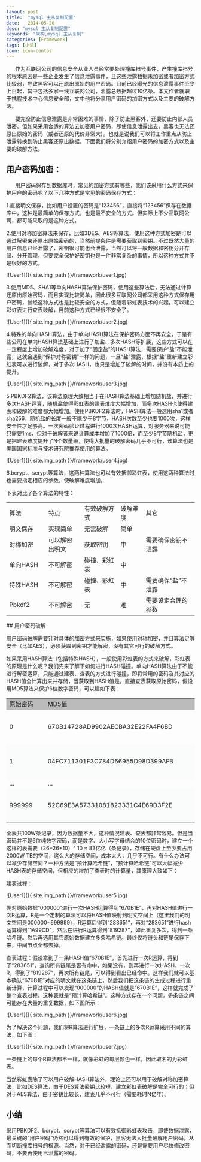 ```yaml
---
layout: post
title:  "mysql 主从复制配置"
date:   2014-05-20
desc: "mysql 主从复制配置"
keywords: "架构,mysql,主从复制"
categories: [Framework]
tags: [小记]
icon: icon-centos
---
```


&nbsp;&nbsp;&nbsp;&nbsp;&nbsp; 作为互联网公司的信息安全从业人员经常要处理撞库扫号事件，产生撞库扫号的根本原因是一些企业发生了信息泄露事件，且这些泄露数据未加密或者加密方式比较弱，导致黑客可以还原出原始的用户密码。目前已经曝光的信息泄露事件至少上百起，其中包括多家一线互联网公司，泄露总数据超过10亿条。本文作者就职于携程技术中心信息安全部，文中他将分享用户密码的加密方式以及主要的破解方法。

&nbsp;&nbsp;&nbsp;&nbsp;&nbsp; 要完全防止信息泄露是非常困难的事情，除了防止黑客外，还要防止内部人员泄密。但如果采用合适的算法去加密用户密码，即使信息泄露出去，黑客也无法还原出原始的密码（或者还原的代价非常大）。也就是说我们可以将工作重点从防止泄露转换到防止黑客还原出数据。下面我们将分别介绍用户密码的加密方式以及主要的破解方法。

<h2>用户密码加密：</h2>

&nbsp;&nbsp;&nbsp;&nbsp;&nbsp; 用户密码保存到数据库时，常见的加密方式有哪些，我们该采用什么方式来保护用户的密码呢？以下几种方式是常见的密码保存方式：

1.直接明文保存，比如用户设置的密码是“123456”，直接将“123456”保存在数据库中，这种是最简单的保存方式，也是最不安全的方式。但实际上不少互联网公司，都可能采取的是这种方式。

2.使用对称加密算法来保存，比如3DES、AES等算法，使用这种方式加密是可以通过解密来还原出原始密码的，当然前提条件是需要获取到密钥。不过既然大量的用户信息已经泄露了，密钥很可能也会泄露，当然可以将一般数据和密钥分开存储、分开管理，但要完全保护好密钥也是一件非常复杂的事情，所以这种方式并不是很好的方式。

![User1]({{ site.img_path }}/framework/user1.jpg)

3.使用MD5、SHA1等单向HASH算法保护密码，使用这些算法后，无法通过计算还原出原始密码，而且实现比较简单，因此很多互联网公司都采用这种方式保存用户密码，曾经这种方式也是比较安全的方式，但随着彩虹表技术的兴起，可以建立彩虹表进行查表破解，目前这种方式已经很不安全了。

![User1]({{ site.img_path }}/framework/user2.jpg)

4.特殊的单向HASH算法，由于单向HASH算法在保护密码方面不再安全，于是有些公司在单向HASH算法基础上进行了加盐、多次HASH等扩展，这些方式可以在一定程度上增加破解难度，对于加了“固定盐”的HASH算法，需要保护“盐”不能泄露，这就会遇到“保护对称密钥”一样的问题，一旦“盐”泄露，根据“盐”重新建立彩虹表可以进行破解，对于多次HASH，也只是增加了破解的时间，并没有本质上的提升。

![User1]({{ site.img_path }}/framework/user3.jpg)

5.PBKDF2算法，该算法原理大致相当于在HASH算法基础上增加随机盐，并进行多次HASH运算，随机盐使得彩虹表的建表难度大幅增加，而多次HASH也使得建表和破解的难度都大幅增加。使用PBKDF2算法时，HASH算法一般选用sha1或者sha256，随机盐的长度一般不能少于8字节，HASH次数至少也要1000次，这样安全性才足够高。一次密码验证过程进行1000次HASH运算，对服务器来说可能只需要1ms，但对于破解者来说计算成本增加了1000倍，而至少8字节随机盐，更是把建表难度提升了N个数量级，使得大批量的破解密码几乎不可行，该算法也是美国国家标准与技术研究院推荐使用的算法。

![User1]({{ site.img_path }}/framework/user4.jpg)

6.bcrypt、scrypt等算法，这两种算法也可以有效抵御彩虹表，使用这两种算法时也需要指定相应的参数，使破解难度增加。

下表对比了各个算法的特性：

<table cellpadding="0" cellspacing="0" width="623" interlaced="enabled"><colgroup><col width="116" style=";width:116px"  /><col width="132" style=";width:132px"  /><col width="121" style=";width:121px"  /><col width="81" style=";width:81px"  /><col width="172" style=";width:172px"  /></colgroup><tbody><tr height="20" style="height:20px"><td height="20" width="116">算法</td><td width="132" style="">特点</td><td width="121" style="">有效破解方式</td><td width="81" style="">破解难度</td><td width="172" style="">其它</td></tr><tr height="20" style="height:20px" ><td height="20">明文保存</td><td>实现简单</td><td>无需破解</td><td>简单</td><td><br  /></td></tr><tr height="20" style="height:20px" ><td height="20">对称加密</td><td>可以解密出明文</td><td>获取密钥</td><td>中</td><td>需要确保密钥不泄露</td></tr><tr height="20" style="height:20px" ><td height="20">单向HASH</td><td>不可解密</td><td>碰撞、彩虹表</td><td>中</td><td><br  /></td></tr><tr height="20" style="height:20px" ><td height="20">特殊HASH</td><td>不可解密</td><td>碰撞、彩虹表</td><td>中</td><td>需要确保“盐”不泄露</td></tr><tr height="20" style="height:20px" ><td height="20">Pbkdf2</td><td>不可解密</td><td>无</td><td>难</td><td>需要设定合理的参数</td></tr></tbody></table>
<tr>
## 用户密码破解

用户密码破解需要针对具体的加密方式来实施，如果使用对称加密，并且算法足够安全（比如AES），必须获取到密钥才能解密，没有其它可行的破解方式。

如果采用HASH算法（包括特殊HASH），一般使用彩虹表的方式来破解，彩虹表的原理是什么呢？我们先来了解下如何进行HASH碰撞。单向HASH算法由于不能进行解密运算，只能通过建表、查表的方式进行碰撞，即将常用的密码及其对应的HASH值全计算出来并存储，当获取到HASH值是，直接查表获取原始密码，假设用MD5算法来保护6位数字密码，可以建如下表：

<table cellpadding="0" cellspacing="0" width="717" interlaced="enabled"><colgroup><col width="168" style=";width:168px"  /><col width="549" style=";width:549px"  /></colgroup><tbody><tr height="24" style="height:24px" ><td height="24" width="168" style="background-color: rgb(187, 187, 187);">原始密码</td><td width="549" style="background-color: rgb(187, 187, 187);">MD5值</td></tr><tr height="93" style="height:93px"><td height="93" width="168">0</td><td width="549" style="">670B14728AD9902AECBA32E22FA4F6BD</td></tr><tr height="92" style="height:92px" ><td height="92" width="168" style="background-color: #FAFBFB">1</td><td width="549" style="background-color: #FAFBFB">04FC711301F3C784D66955D98D399AFB</td></tr><tr height="24" style="height:24px"><td height="24" width="168">…</td><td width="549" style="">…</td></tr><tr height="92" style="height:92px" ><td height="92" width="168" style="background-color: #FAFBFB">999999</td><td width="549" style="background-color: #FAFBFB">52C69E3A57331081823331C4E69D3F2E</td></tr></tbody></table>

全表共100W条记录，因为数据量不大，这种情况建表、查表都非常容易。但是当密码并不是6位纯数字密码，而是数字、大小写字母结合的10位密码时，建立一个这样的表需要（26+26+10）^ 10 ≈ 83亿亿（条记录），存储在硬盘上至少要占用2000W TB的空间，这么大的存储空间，成本太大，几乎不可行。有什么办法可以减少存储空间？一种方法是“预计算哈希链”，“预计算哈希链”可以大幅减少HASH表的存储空间，但相应的增加了查表时的计算量，其原理大致如下：


建表过程：

![User1]({{ site.img_path }}/framework/user5.jpg)

先对原始数据“000000”进行一次HASH运算得到“670B1E”，再对HASH值进行一次R运算，R是一个定制的算法可以将HASH值映射到明文空间上（这里我们的明文空间是000000~999999），R运算后得到“283651”，再对“283651”进行hash运算得到“1A99CD”，然后在进行R运算得到“819287”，如此重复多次，得到一条哈希链。然后再选用其它原始数据建立多条哈希链。最终仅将链头和链尾保存下来，中间节点全都去掉。

查表过程：假设拿到了一条HASH值“670B1E”，首先进行一次R运算，得到了“283651”，查询所有链尾是否有命中，如果没有，则再进行一次HASH、一次R，得到了“819287”，再次所有链尾，可以得到看出已经命中。这样我们就可以基本确认“670B1E”对应的明文就在这条链上，然后我们把这条链的生成过程进行重新计算，计算过程中可以发现“000000”的HASH值就是“670B1E”，这样就完成了整个查表过程。这种表就是“预计算哈希链”。这种方式存在一个问题，多条链之间可能存在大量的重复数据，如下图所示：

![User1]({{ site.img_path }}/framework/user6.jpg)

为了解决这个问题，我们将R算法进行扩展，一条链上的多次R运算采用不同的算法，如下图：

![User1]({{ site.img_path }}/framework/user7.jpg)

一条链上的每个R算法都不一样，就像彩虹的每层颜色一样，因此取名的为彩虹表。

当然彩虹表除了可以用户破解HASH算法外，理论上还可以用于破解对称加密算法，比如DES算法，由于DES算法密钥比较短，建立彩虹表破解是完全可行的；但对于AES算法，由于密钥比较长，建表几乎不可行（需要耗时N亿年）。

## 小结

采用PBKDF2、bcrypt、scrypt等算法可以有效抵御彩虹表攻击，即使数据泄露，最关键的“用户密码”仍然可以得到有效的保护，黑客无法大批量破解用户密码，从而切断撞库扫号的根源。当然，对于已经泄露的密码，还是需要用户尽快修改密码，不要再使用已泄露的密码。